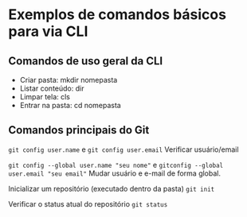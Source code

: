 # Exemplos de comandos básicos para via CLI

## Comandos de uso geral da CLI

- Criar pasta: mkdir nomepasta
- Listar conteúdo: dir
- Limpar tela: cls
- Entrar na pasta: cd nomepasta

## Comandos principais do Git

`git config user.name` e `git config user.email`
Verificar usuário/email

`git config --global user.name "seu nome"` e `gitconfig --global user.email "seu email"`
Mudar usuário e e-mail de forma global.

Inicializar um repositório (executado dentro da pasta)
`git init`


Verificar o status atual do repositório
`git status`
